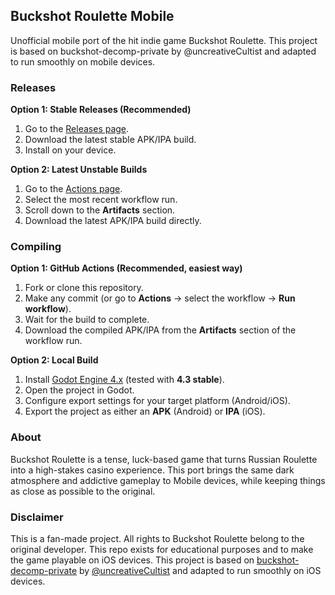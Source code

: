 ## Buckshot Roulette Mobile

Unofficial mobile port of the hit indie game Buckshot Roulette.
This project is based on buckshot-decomp-private
by @uncreativeCultist and adapted to run smoothly on mobile devices.

### Releases

**Option 1: Stable Releases (Recommended)**  
1. Go to the [Releases page](https://github.com/OfficiallyMelon/Buckshot-Roulette-Mobile/releases).  
2. Download the latest stable APK/IPA build.  
3. Install on your device.  

**Option 2: Latest Unstable Builds**  
1. Go to the [Actions page](https://github.com/OfficiallyMelon/Buckshot-Roulette-Mobile/actions).  
2. Select the most recent workflow run.  
3. Scroll down to the **Artifacts** section.  
4. Download the latest APK/IPA build directly.  

### Compiling

**Option 1: GitHub Actions (Recommended, easiest way)**  
1. Fork or clone this repository.  
2. Make any commit (or go to **Actions** → select the workflow → **Run workflow**).  
3. Wait for the build to complete.  
4. Download the compiled APK/IPA from the **Artifacts** section of the workflow run.  

**Option 2: Local Build**  
1. Install [Godot Engine 4.x](https://godotengine.org/download/archive/) (tested with **4.3 stable**).  
2. Open the project in Godot.  
3. Configure export settings for your target platform (Android/iOS).  
4. Export the project as either an **APK** (Android) or **IPA** (iOS).

### About

Buckshot Roulette is a tense, luck-based game that turns Russian Roulette into a high-stakes casino experience. This port brings the same dark atmosphere and addictive gameplay to Mobile devices, while keeping things as close as possible to the original.

### Disclaimer
This is a fan-made project. All rights to Buckshot Roulette belong to the original developer. This repo exists for educational purposes and to make the game playable on iOS devices.
This project is based on [buckshot-decomp-private](https://github.com/uncreativeCultist/buckshot-decomp-private) by [@uncreativeCultist](https://github.com/uncreativeCultist) and adapted to run smoothly on iOS devices.
